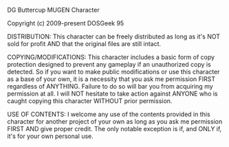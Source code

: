 DG Buttercup MUGEN Character

Copyright (c) 2009-present DOSGeek 95

DISTRIBUTION: This character can be freely distributed as long as it's NOT sold for profit AND that the original files are still intact.

COPYING/MODIFICATIONS: This character includes a basic form of copy protection designed to prevent any gameplay if an unauthorized copy is detected. So if you want to make public modifications or use this character as a base of your own, it is a necessity that you ask me permission FIRST regardless of ANYTHING. Failure to do so will bar you from acquiring my permission at all. I will NOT hesitate to take action against ANYONE who is caught copying this character WITHOUT prior permission.

USE OF CONTENTS: I welcome any use of the contents provided in this character for another project of your own as long as you ask me permission FIRST AND give proper credit. The only notable exception is if, and ONLY if, it's for your own personal use.